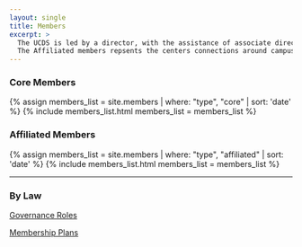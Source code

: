 ```yaml
---
layout: single
title: Members
excerpt: >
  The UCDS is led by a director, with the assistance of associate directors and the other core members.  The Associate Direct or Research organizes research-focused events like the <a href="seminar.html">Data Science Seminar</a>.  The Associare Director of Outreach builds relations with other researchers around campus, including through the annual <a href="dataday.html">Data Science Day</a>.  And the Associate Director of Student Involvement leads efforts to engage students in data science, including as liason to associated <a href="club.html">student groups</a>.  
  The Affiliated members repsents the centers connections around campus into the many disciplines where data science reaches.  
---
```



<h3 class="display-3 text-center mb-3">Core Members</h3>

{% assign members_list = site.members | where: "type", "core"  | sort: 'date' %}
{% include members_list.html members_list = members_list %}

<h3 class="display-3 text-center mb-3">Affiliated Members</h3>
{% assign members_list = site.members | where: "type", "affiliated"  | sort: 'date' %}
{% include members_list.html members_list = members_list %}

---

### By Law

[Governance Roles](./assets/file/UCDS-Elections[7996].pdf)

[Membership Plans](./assets/file/UCDS-Affiliate[7995].pdf)